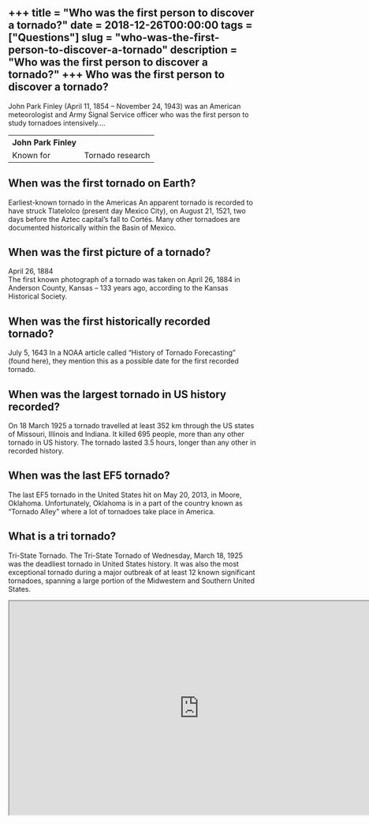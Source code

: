 +++
title = "Who was the first person to discover a tornado?"
date = 2018-12-26T00:00:00
tags = ["Questions"]
slug = "who-was-the-first-person-to-discover-a-tornado"
description = "Who was the first person to discover a tornado?"
+++
Who was the first person to discover a tornado?
-----------------------------------------------

John Park Finley (April 11, 1854 – November 24, 1943) was an American meteorologist and Army Signal Service officer who was the first person to study tornadoes intensively….

<table><tr><th>John Park Finley</th></tr><tr><td>Known for</td><td>Tornado research</td></tr></table>

When was the first tornado on Earth?
------------------------------------

Earliest-known tornado in the Americas An apparent tornado is recorded to have struck Tlatelolco (present day Mexico City), on August 21, 1521, two days before the Aztec capital’s fall to Cortés. Many other tornadoes are documented historically within the Basin of Mexico.

When was the first picture of a tornado?
----------------------------------------

April 26, 1884  
The first known photograph of a tornado was taken on April 26, 1884 in Anderson County, Kansas – 133 years ago, according to the Kansas Historical Society.

When was the first historically recorded tornado?
-------------------------------------------------

July 5, 1643 In a NOAA article called “History of Tornado Forecasting” (found here), they mention this as a possible date for the first recorded tornado.

When was the largest tornado in US history recorded?
----------------------------------------------------

On 18 March 1925 a tornado travelled at least 352 km through the US states of Missouri, Illinois and Indiana. It killed 695 people, more than any other tornado in US history. The tornado lasted 3.5 hours, longer than any other in recorded history.

When was the last EF5 tornado?
------------------------------

The last EF5 tornado in the United States hit on May 20, 2013, in Moore, Oklahoma. Unfortunately, Oklahoma is in a part of the country known as “Tornado Alley” where a lot of tornadoes take place in America.

What is a tri tornado?
----------------------

Tri-State Tornado. The Tri-State Tornado of Wednesday, March 18, 1925 was the deadliest tornado in United States history. It was also the most exceptional tornado during a major outbreak of at least 12 known significant tornadoes, spanning a large portion of the Midwestern and Southern United States.

<iframe allow="accelerometer; autoplay; clipboard-write; encrypted-media; gyroscope; picture-in-picture" allowfullscreen="" class="__youtube_prefs__  epyt-is-override  no-lazyload" data-no-lazy="1" data-origheight="433" data-origwidth="770" data-skipgform_ajax_framebjll="" height="433" id="_ytid_73626" loading="lazy" src="https://www.youtube.com/embed/Q7X3fyId2U0?enablejsapi=1&autoplay=0&cc_load_policy=0&cc_lang_pref=&iv_load_policy=1&loop=0&modestbranding=0&rel=1&fs=1&playsinline=0&autohide=2&theme=dark&color=red&controls=1&" title="YouTube player" width="770"></iframe>